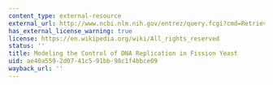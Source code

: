```yaml
---
content_type: external-resource
external_url: http://www.ncbi.nlm.nih.gov/entrez/query.fcgi?cmd=Retrieve&db=PubMed&dopt=Citation&list_uids=9256450
has_external_license_warning: true
license: https://en.wikipedia.org/wiki/All_rights_reserved
status: ''
title: Modeling the Control of DNA Replication in Fission Yeast
uid: ae40a559-2d07-41c5-91bb-98c1f4bbce09
wayback_url: ''
---
```


